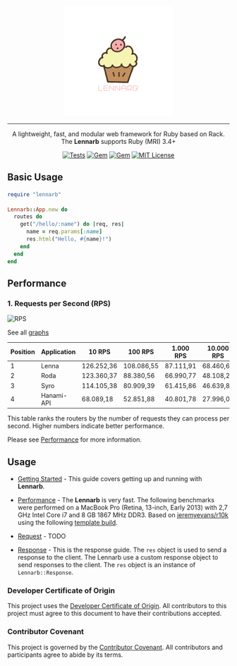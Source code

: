 <div align="center">
  <picture>
    <img alt="Lennarb" src="logo/lennarb.png" width="250">
  </picture>

---

A lightweight, fast, and modular web framework for Ruby based on Rack. The **Lennarb** supports Ruby (MRI) 3.4+

[![Tests](https://github.com/aristotelesbr/lennarb/workflows/rubyby-tests/badge.svg)](https://github.com/aristotelesbr/lennarb)
[![Gem](https://img.shields.io/gem/v/lennarb.svg)](https://rubygems.org/gems/lennarb)
[![Gem](https://img.shields.io/gem/dt/lennarb.svg)](https://rubygems.org/gems/lennarb)
[![MIT License](https://img.shields.io/:License-MIT-blue.svg)](https://tldrlegal.com/license/mit-license)

</div>

## Basic Usage

```ruby
require "lennarb"

Lennarb::App.new do
  routes do
    get("/hello/:name") do |req, res|
      name = req.params[:name]
      res.html("Hello, #{name}!")
    end
  end
end
```

## Performance

### 1. Requests per Second (RPS)

![RPS](https://raw.githubusercontent.com/aristotelesbr/lennarb/main/benchmark/rps.png)

See all [graphs](https://github.com/aristotelesbr/lennarb/blob/main/benchmark)

| Position | Application | 10 RPS     | 100 RPS    | 1.000 RPS | 10.000 RPS |
| -------- | ----------- | ---------- | ---------- | --------- | ---------- |
| 1        | Lenna       | 126.252,36 | 108.086,55 | 87.111,91 | 68.460,64  |
| 2        | Roda        | 123.360,37 | 88.380,56  | 66.990,77 | 48.108,29  |
| 3        | Syro        | 114.105,38 | 80.909,39  | 61.415,86 | 46.639,81  |
| 4        | Hanami-API  | 68.089,18  | 52.851,88  | 40.801,78 | 27.996,00  |

This table ranks the routers by the number of requests they can process per second. Higher numbers indicate better performance.

Please see [Performance](https://aristotelesbr.github.io/lennarb/guides/performance/index.html) for more information.

## Usage

- [Getting Started](https://aristotelesbr.github.io/lennarb/guides/getting-started/index) - This guide covers getting up and running with **Lennarb**.

- [Performance](https://aristotelesbr.github.io/lennarb/guides/performance/index.html) - The **Lennarb** is very fast. The following benchmarks were performed on a MacBook Pro (Retina, 13-inch, Early 2013) with 2,7 GHz Intel Core i7 and 8 GB 1867 MHz DDR3. Based on [jeremyevans/r10k](https://github.com/jeremyevans/r10k) using the following [template build](static/r10k/build/lennarb.rb).

- [Request]() - TODO

- [Response](https://aristotelesbr.github.io/lennarb/guides/response/index.html) - This is the response guide.
  The `res` object is used to send a response to the client. The Lennarb use a custom response object to send responses to the client. The `res` object is an instance of `Lennarb::Response`.

### Developer Certificate of Origin

This project uses the [Developer Certificate of Origin](https://developercertificate.org/). All contributors to this project must agree to this document to have their contributions accepted.

### Contributor Covenant

This project is governed by the [Contributor Covenant](https://www.contributor-covenant.org/). All contributors and participants agree to abide by its terms.
